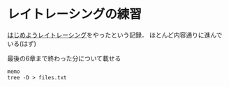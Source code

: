 
# レイトレーシングの練習
[はじめようレイトレーシング](http://raytracing.xyz)をやったという記録．
ほとんど内容通りに進んでいる(はず)

最後の6章まで終わった分について載せる


```
memo
tree -D > files.txt
```